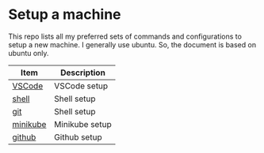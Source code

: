 # Setup a machine

This repo lists all my preferred sets of commands and configurations to setup a new machine. I generally use ubuntu. So, the document is based on ubuntu only.

| Item   | Description |
|---|---|
|[VSCode](./vscode/README.md) | VSCode setup |
|[shell](./shell/README.md) | Shell setup |
|[git](./git/README.md) | Shell setup |
|[minikube](./minikube/README.md) | Minikube setup |
|[github](./github/README.md) | Github setup |
